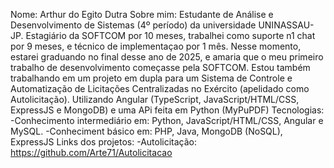 Nome: Arthur do Egito Dutra
Sobre mim: Estudante de Análise e Desenvolvimento de Sistemas (4º período) da universidade UNINASSAU-JP. Estagiário da SOFTCOM por 10 meses, trabalhei como suporte n1 chat por 9 meses, e técnico de implementaçao por 1 mês.
Nesse momento, estarei graduando no final desse ano de 2025, e amaria que o meu primeiro trabalho de desenvolvimento começasse pela SOFTCOM. 
Estou também trabalhando em um projeto em dupla para um Sistema de Controle e Automatização de Licitações Centralizadas no Exército (apelidado como Autolicitação). Utilizando Angular (TypeScript, JavaScript/HTML/CSS, ExpressJS e MongoDB) e uma APi feita em Python (MyPuPDF)
Tecnologias: 
-Conhecimento intermediário em: Python, JavaScript/HTML/CSS, Angular e MySQL.
-Conheciment básico em: PHP, Java, MongoDB (NoSQL), ExpressJS
Links dos projetos:
-Autolicitação: https://github.com/Arte71/Autolicitacao
